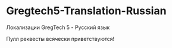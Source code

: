 Gregtech5-Translation-Russian
=============================

Локализации GregTech 5 - Русский язык

Пулл реквесты всячески приветствуются!
